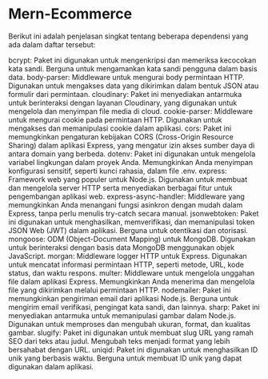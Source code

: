 # Mern-Ecommerce

Berikut ini adalah penjelasan singkat tentang beberapa dependensi yang ada dalam daftar tersebut:

bcrypt: Paket ini digunakan untuk mengenkripsi dan memeriksa kecocokan kata sandi. Berguna untuk mengamankan kata sandi pengguna dalam basis data.
body-parser: Middleware untuk mengurai body permintaan HTTP. Digunakan untuk mengakses data yang dikirimkan dalam bentuk JSON atau formulir dari permintaan.
cloudinary: Paket ini menyediakan antarmuka untuk berinteraksi dengan layanan Cloudinary, yang digunakan untuk mengelola dan menyimpan file media di cloud.
cookie-parser: Middleware untuk mengurai cookie pada permintaan HTTP. Digunakan untuk mengakses dan memanipulasi cookie dalam aplikasi.
cors: Paket ini memungkinkan pengaturan kebijakan CORS (Cross-Origin Resource Sharing) dalam aplikasi Express, yang mengatur izin akses sumber daya di antara domain yang berbeda.
dotenv: Paket ini digunakan untuk mengelola variabel lingkungan dalam proyek Anda. Memungkinkan Anda menyimpan konfigurasi sensitif, seperti kunci rahasia, dalam file .env.
express: Framework web yang populer untuk Node.js. Digunakan untuk membuat dan mengelola server HTTP serta menyediakan berbagai fitur untuk pengembangan aplikasi web.
express-async-handler: Middleware yang memungkinkan Anda menangani fungsi asinkron dengan mudah dalam Express, tanpa perlu menulis try-catch secara manual.
jsonwebtoken: Paket ini digunakan untuk menghasilkan, memverifikasi, dan memanipulasi token JSON Web (JWT) dalam aplikasi. Berguna untuk otentikasi dan otorisasi.
mongoose: ODM (Object-Document Mapping) untuk MongoDB. Digunakan untuk berinteraksi dengan basis data MongoDB menggunakan objek JavaScript.
morgan: Middleware logger HTTP untuk Express. Digunakan untuk mencatat informasi permintaan HTTP, seperti metode, URL, kode status, dan waktu respons.
multer: Middleware untuk mengelola unggahan file dalam aplikasi Express. Memungkinkan Anda menerima dan mengelola file yang dikirimkan melalui permintaan HTTP.
nodemailer: Paket ini memungkinkan pengiriman email dari aplikasi Node.js. Berguna untuk mengirim email verifikasi, pengingat kata sandi, dan lainnya.
sharp: Paket ini menyediakan antarmuka untuk memanipulasi gambar dalam Node.js. Digunakan untuk memproses dan mengubah ukuran, format, dan kualitas gambar.
slugify: Paket ini digunakan untuk membuat slug URL yang ramah SEO dari teks atau judul. Mengubah teks menjadi format yang lebih bersahabat dengan URL.
uniqid: Paket ini digunakan untuk menghasilkan ID unik yang berbasis waktu. Berguna untuk membuat ID unik yang dapat digunakan dalam aplikasi.
